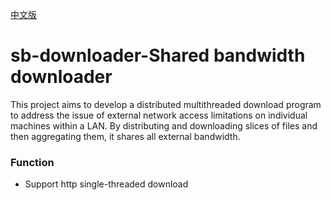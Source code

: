 [中文版](README_cn.md)

# sb-downloader-Shared bandwidth downloader
This project aims to develop a distributed multithreaded download program to address the issue of external network access limitations on individual machines within a LAN. By distributing and downloading slices of files and then aggregating them, it shares all external bandwidth.

### Function
- Support http single-threaded download